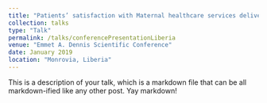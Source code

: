 ```yaml
---
title: "Patients’ satisfaction with Maternal healthcare services delivered by a community‐based, Not‐For‐Profit Clinic in Montserrado, Liberia."
collection: talks
type: "Talk"
permalink: /talks/conferencePresentationLiberia
venue: "Emmet A. Dennis Scientific Conference"
date: January 2019
location: "Monrovia, Liberia"
---
```


This is a description of your talk, which is a markdown file that can be all markdown-ified like any other post. Yay markdown!
